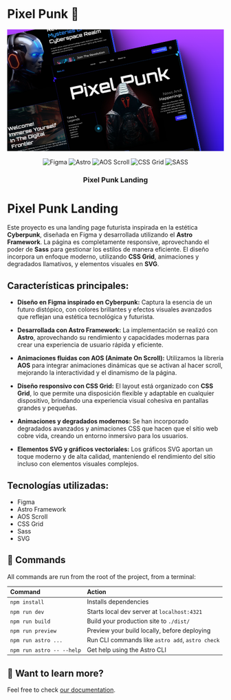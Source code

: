 # Pixel Punk 🤖

![Cyber Punk Banner](https://raw.githubusercontent.com/sonvice/pixel-punk-landing/main/public/theme.png)
<div align="center">
<div>
    <img src="https://img.shields.io/badge/-Figma-black?style=for-the-badge&logoColor=white&logo=figma&color=F24E1E" alt="Figma" />
    <img src="https://img.shields.io/badge/-Astro-black?style=for-the-badge&logoColor=white&logo=astro&color=646CFF" alt="Astro" />
    <img src="https://img.shields.io/badge/-AOS-black?style=for-the-badge&logoColor=white&logo=aos&color=29b6f6" alt="AOS Scroll" />
    <img src="https://img.shields.io/badge/-CSS%20Grid-black?style=for-the-badge&logoColor=white&logo=css3&color=1572B6" alt="CSS Grid" />
    <img src="https://img.shields.io/badge/-SASS-black?style=for-the-badge&logoColor=white&logo=sass&color=CC6699" alt="SASS" />
</div>
<h3 align="center">Pixel Punk Landing</h3>
</div>

# Pixel Punk Landing

Este proyecto es una landing page futurista inspirada en la estética **Cyberpunk**, diseñada en Figma y desarrollada utilizando el **Astro Framework**. La página es completamente responsive, aprovechando el poder de **Sass** para gestionar los estilos de manera eficiente. El diseño incorpora un enfoque moderno, utilizando **CSS Grid**, animaciones y degradados llamativos, y elementos visuales en **SVG**.

## Características principales:

- **Diseño en Figma inspirado en Cyberpunk:** Captura la esencia de un futuro distópico, con colores brillantes y efectos visuales avanzados que reflejan una estética tecnológica y futurista.
  
- **Desarrollada con Astro Framework:** La implementación se realizó con **Astro**, aprovechando su rendimiento y capacidades modernas para crear una experiencia de usuario rápida y eficiente.
  
- **Animaciones fluidas con AOS (Animate On Scroll):** Utilizamos la librería **AOS** para integrar animaciones dinámicas que se activan al hacer scroll, mejorando la interactividad y el dinamismo de la página.

- **Diseño responsivo con CSS Grid:** El layout está organizado con **CSS Grid**, lo que permite una disposición flexible y adaptable en cualquier dispositivo, brindando una experiencia visual cohesiva en pantallas grandes y pequeñas.

- **Animaciones y degradados modernos:** Se han incorporado degradados avanzados y animaciones CSS que hacen que el sitio web cobre vida, creando un entorno inmersivo para los usuarios.

- **Elementos SVG y gráficos vectoriales:** Los gráficos SVG aportan un toque moderno y de alta calidad, manteniendo el rendimiento del sitio incluso con elementos visuales complejos.

## Tecnologías utilizadas:

- Figma
- Astro Framework
- AOS Scroll
- CSS Grid
- Sass
- SVG


## 🧞 Commands

All commands are run from the root of the project, from a terminal:

| Command                   | Action                                           |
| :------------------------ | :----------------------------------------------- |
| `npm install`             | Installs dependencies                            |
| `npm run dev`             | Starts local dev server at `localhost:4321`      |
| `npm run build`           | Build your production site to `./dist/`          |
| `npm run preview`         | Preview your build locally, before deploying     |
| `npm run astro ...`       | Run CLI commands like `astro add`, `astro check` |
| `npm run astro -- --help` | Get help using the Astro CLI                     |

## 👀 Want to learn more?

Feel free to check [our documentation](https://docs.astro.build).
